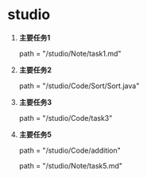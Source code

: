 <!--
 * @Author       : Mr.Wang
 * @Date         : 2020-12-19 16:29:38
 * @FilePath     : /README.md
 * @Description  : 文件路径
-->
# studio

1. **主要任务1**

   path = "/studio/Note/task1.md"
2. **主要任务2**

   path = "/studio/Code/Sort/Sort.java"
3. **主要任务3**

   path = "/studio/Code/task3"
4. **主要任务5**

   path = "/studio/Code/addition"
   
   path = "/studio/Note/task5.md"
